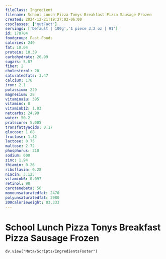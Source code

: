 ```yaml
---
fileClass: Ingredient
filename: School Lunch Pizza Tonys Breakfast Pizza Sausage Frozen
created: 2024-12-21T19:27:02-06:00
cssclasses: ['nutFact']
servings: ['Default | 100g','1 piece 3.2 oz | 91']
id: 170704
foodgroup: Fast Foods
calories: 240
fat: 10.04
protein: 10.39
carbohydrate: 26.99
sugars: 5.87
fiber: 2
cholesterol: 20
saturatedfats: 3.47
calcium: 176
iron: 2.1
potassium: 229
magnesium: 28
vitaminaiu: 395
vitaminc: 0
vitaminb12: 1.03
netcarbs: 24.99
water: 50.2
pralscore: 5.005
transfattyacids: 0.17
glucose: 1.08
fructose: 1.32
lactose: 0.75
maltose: 2.72
phosphorus: 210
sodium: 600
zinc: 1.94
thiamin: 0.26
riboflavin: 0.28
niacin: 3.125
vitaminb6: 0.097
retinol: 90
carotenebeta: 56
monounsaturatedfat: 2470
polyunsaturatedfat: 2980
200calorieweight: 83.333
---
```


# School Lunch Pizza Tonys Breakfast Pizza Sausage Frozen

```dataviewjs
dv.view("Meta/Scripts/IngredientsFooter")
```